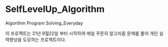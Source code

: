 # SelfLevelUp_Algorithm
Algorithm Program Solving_Everyday

이 프로젝트는 21년 9월22일 부터 시작하여 매일 꾸준히 알고리즘 문제를 풀어 개인 실력향상을 도모하는 프로젝트이다.
